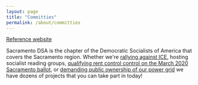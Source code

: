 ```yaml
---
layout: page
title: "Committies"
permalink: /about/committies
---
```

<a href="https://sacdsa.org/about/committies" target ="_blank" rel="noreferrer noopener">Reference website</a>

Sacramento DSA is the chapter of the Democratic Socialists of America that covers the Sacramento region. Whether we're [rallying against ICE](https://www.sacbee.com/news/local/article214129234.html), hosting socialist reading groups, [qualifying rent control control on the March 2020 Sacramento ballot](https://www.sacbee.com/latest-news/article219885625.html), or [demanding public ownership of our power grid](https://sacramento.cbslocal.com/2019/01/31/utility-california-fire-public/) we have dozens of projects that you can take part in today!
